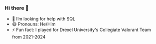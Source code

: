 ### Hi there 👋

- 🤔 I’m looking for help with SQL
- 😄 Pronouns: He/Him
- ⚡ Fun fact: I played for Drexel University's Collegiate Valorant Team from 2021-2024
<!--
**vinsonjiang12/vinsonjiang12** is a ✨ _special_ ✨ repository because its `README.md` (this file) appears on your GitHub profile.

Here are some ideas to get you started:

- 🔭 I’m currently working on ...
- 🌱 I’m currently learning ...
- 👯 I’m looking to collaborate on ...
- 🤔 I’m looking for help with ...
- 💬 Ask me about ...
- 📫 How to reach me: ...
- 😄 Pronouns: ...
- ⚡ Fun fact: ...
-->
